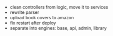 - clean controllers from logic, move it to services
- rewrite parser
- upload book covers to amazon
- fix restart after deploy
- separate into engines: base, api, admin, library 
